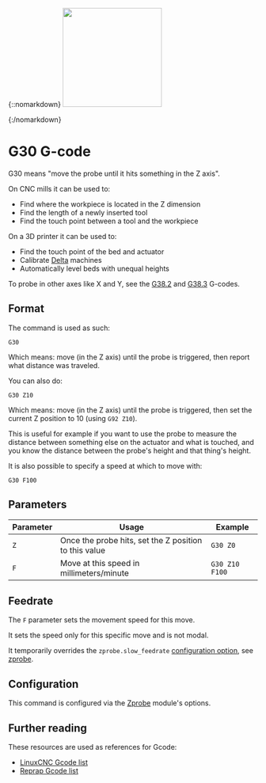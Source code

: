 {::nomarkdown}
<img src="images/TouchPlate.jpg" class="pull-right" width="200" height="200">

{:/nomarkdown}
# G30 G-code

G30 means "move the probe until it hits something in the Z axis".

On CNC mills it can be used to:
- Find where the workpiece is located in the Z dimension
- Find the length of a newly inserted tool
- Find the touch point between a tool and the workpiece

On a 3D printer it can be used to:
- Find the touch point of the bed and actuator
- Calibrate [Delta](delta) machines
- Automatically level beds with unequal heights

To probe in other axes like X and Y, see the [G38.2](g38.2) and [G38.3](g38.3) G-codes.

## Format

The command is used as such:

```
G30
```

Which means: move (in the Z axis) until the probe is triggered, then report what distance was traveled.

You can also do:

```
G30 Z10
```

Which means: move (in the Z axis) until the probe is triggered, then set the current Z position to 10 (using `G92 Z10`).

This is useful for example if you want to use the probe to measure the distance between something else on the actuator and what is touched, and you know the distance between the probe's height and that thing's height.

It is also possible to specify a speed at which to move with:

```
G30 F100
```

## Parameters

| Parameter | Usage                                      | Example       |
|-----------|--------------------------------------------|---------------|
| `Z`       | Once the probe hits, set the Z position to this value | `G30 Z0`      |
| `F`       | Move at this speed in millimeters/minute  | `G30 Z10 F100`|

## Feedrate

The `F` parameter sets the movement speed for this move.

It sets the speed only for this specific move and is not modal.

It temporarily overrides the `zprobe.slow_feedrate` [configuration option](configuring-smoothie), see [zprobe](zprobe).

## Configuration

This command is configured via the [Zprobe](zprobe) module's options.

## Further reading

These resources are used as references for Gcode:
- [LinuxCNC Gcode list](http://linuxcnc.org/docs/html/gcode.html)
- [Reprap Gcode list](http://reprap.org/wiki/G-code)

